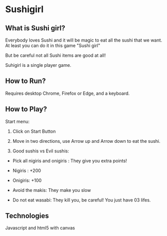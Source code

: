 
# Sushigirl

## What is Sushi girl?

Everybody loves Sushi and it will be magic to eat all the sushi that we want. At least you can do it in this game "Sushi girl"

But be careful not all Sushi items are good at all!

Suhigirl is a single player game.

## How to Run? 

Requires desktop Chrome, Firefox or Edge, and a keyboard.

## How to Play? 

Start menu: 

1. Click on Start Button 

2. Move in two directions, use Arrow up and Arrow down to eat the sushi.

3. Good sushis vs Evil sushis:

- Pick all nigiris and onigiris : They give you extra points!

- Nigiris :   +200
- Onigiris:   +100
 
- Avoid the makis: They make you slow

- Do not eat wasabi: They kill you, be careful! You just have 03 lifes.

## Technologies

Javascript and html5 with canvas
